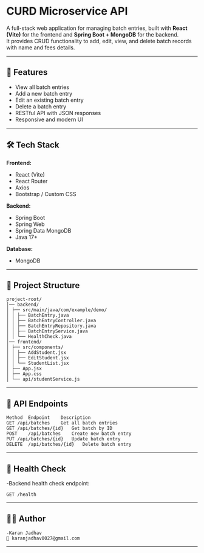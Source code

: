 # CURD Microservice API

A full-stack web application for managing batch entries, built with **React (Vite)** for the frontend and **Spring Boot + MongoDB** for the backend.  
It provides CRUD functionality to add, edit, view, and delete batch records with name and fees details.

---

## 🚀 Features
- View all batch entries
- Add a new batch entry
- Edit an existing batch entry
- Delete a batch entry
- RESTful API with JSON responses
- Responsive and modern UI

---

## 🛠 Tech Stack
**Frontend:**
- React (Vite)
- React Router
- Axios
- Bootstrap / Custom CSS

**Backend:**
- Spring Boot
- Spring Web
- Spring Data MongoDB
- Java 17+

**Database:**
- MongoDB

---

## 📂 Project Structure
    project-root/
    │── backend/
    │ ├── src/main/java/com/example/demo/
    │ │ ├── BatchEntry.java
    │ │ ├── BatchEntryController.java
    │ │ ├── BatchEntryRepository.java
    │ │ ├── BatchEntryService.java
    │ │ └── HealthCheck.java
    │── frontend/
    │ ├── src/components/
    │ │ ├── AddStudent.jsx
    │ │ ├── EditStudent.jsx
    │ │ └── StudentList.jsx
    │ ├── App.jsx
    │ ├── App.css
    │ └── api/studentService.js

---
## 📡 API Endpoints

    Method	Endpoint	Description
    GET	/api/batches	Get all batch entries
    GET	/api/batches/{id}	Get batch by ID
    POST	/api/batches	Create new batch entry
    PUT	/api/batches/{id}	Update batch entry
    DELETE	/api/batches/{id}	Delete batch entry

---

## 🧪 Health Check

   -Backend health check endpoint:
    
    GET /health
---

## 👨‍💻 Author

    
    -Karan Jadhav
    📧 karanjadhav0027@gmail.com
     
---
